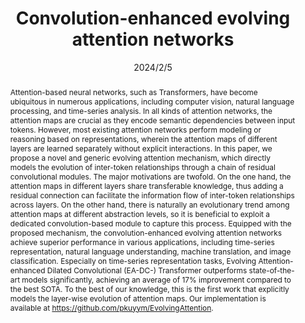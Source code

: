 ---
# Documentation: https://wowchemy.com/docs/managing-content/

title: "Convolution-enhanced evolving attention networks"
authors: [Yujing Wang, Yaming Yang, Zhuo Li, Jiangang Bai, Mingliang Zhang, Xiangtai Li, Jing Yu, Ce Zhang, Gao Huang, Yunhai Tong]
date: 2024/2/5
doi: ""

# Schedule page publish date (NOT publication's date).
publishDate: 2024/2/5

# Publication type.
# Legend: 0 = Uncategorized; 1 = Conference paper; 2 = Journal article;
# 3 = Preprint / Working Paper; 4 = Report; 5 = Book; 6 = Book section;
# 7 = Thesis; 8 = Patent
publication_types: ["2"]

# Publication name and optional abbreviated publication name.
publication: "In *IEEE Transactions on Pattern Analysis and Machine Intelligence, 2023*"
publication_short: "*TPAMI, 2023*"

abstract: "Attention-based neural networks, such as Transformers, have become ubiquitous in numerous applications, including computer vision, natural language processing, and time-series analysis. In all kinds of attention networks, the attention maps are crucial as they encode semantic dependencies between input tokens. However, most existing attention networks perform modeling or reasoning based on representations, wherein the attention maps of different layers are learned separately without explicit interactions. In this paper, we propose a novel and generic evolving attention mechanism, which directly models the evolution of inter-token relationships through a chain of residual convolutional modules. The major motivations are twofold. On the one hand, the attention maps in different layers share transferable knowledge, thus adding a residual connection can facilitate the information flow of inter-token relationships across layers. On the other hand, there is naturally an evolutionary trend among attention maps at different abstraction levels, so it is beneficial to exploit a dedicated convolution-based module to capture this process. Equipped with the proposed mechanism, the convolution-enhanced evolving attention networks achieve superior performance in various applications, including time-series representation, natural language understanding, machine translation, and image classification. Especially on time-series representation tasks, Evolving Attention-enhanced Dilated Convolutional (EA-DC-) Transformer outperforms state-of-the-art models significantly, achieving an average of 17% improvement compared to the best SOTA. To the best of our knowledge, this is the first work that explicitly models the layer-wise evolution of attention maps. Our implementation is available at https://github.com/pkuyym/EvolvingAttention."

# Summary. An optional shortened abstract.
summary: ""

tags: []
categories: []
featured: true

# Custom links (optional).
#   Uncomment and edit lines below to show custom links.
links:
- name: PDF
  url: https://arxiv.org/pdf/2212.08330.pdf
  icon_pack: fas
  icon: file-pdf
  
- name: Code
  url: https://github.com/pkuyym/EvolvingAttention
  icon_pack: fab
  icon: github

url_pdf: 
url_code: 
url_dataset:
url_poster:
url_project:
url_slides:
url_source: 
url_video:

# Featured image
# To use, add an image named `featured.jpg/png` to your page's folder. 
# Focal points: Smart, Center, TopLeft, Top, TopRight, Left, Right, BottomLeft, Bottom, BottomRight.
image:
  caption: ""
  focal_point: ""
  preview_only: false

# Associated Projects (optional).
#   Associate this publication with one or more of your projects.
#   Simply enter your project's folder or file name without extension.
#   E.g. `internal-project` references `content/project/internal-project/index.md`.
#   Otherwise, set `projects: []`.
projects: []

# Slides (optional).
#   Associate this publication with Markdown slides.
#   Simply enter your slide deck's filename without extension.
#   E.g. `slides: "example"` references `content/slides/example/index.md`.
#   Otherwise, set `slides: ""`.
slides: ""
---